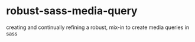 robust-sass-media-query
=======================

creating and continually refining a robust, mix-in to create media queries in sass
